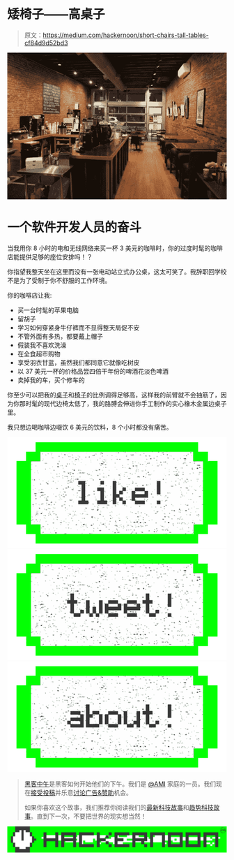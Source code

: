 # 矮椅子——高桌子

> 原文：<https://medium.com/hackernoon/short-chairs-tall-tables-cf84d9d52bd3>

![](img/ab7d7702835d53f52106569eaaf403ed.png)

# 一个软件开发人员的奋斗

当我用你 8 小时的电和无线网络来买一杯 3 美元的咖啡时，你的过度时髦的咖啡店能提供足够的座位安排吗！？

你指望我整天坐在这里而没有一张电动站立式办公桌，这太可笑了。我辞职回学校不是为了受制于你不舒服的工作环境。

你的咖啡店让我:

*   买一台时髦的苹果电脑
*   留胡子
*   学习如何穿紧身牛仔裤而不显得整天局促不安
*   不管外面有多热，都要戴上帽子
*   假装我不喜欢洗澡
*   在全食超市购物
*   享受羽衣甘蓝，虽然我们都同意它就像吃树皮
*   以 37 美元一杯的价格品尝四倍干年份的啤酒花淡色啤酒
*   卖掉我的车，买个修车的

你至少可以把我的[桌子](https://hackernoon.com/tagged/table)和[椅子](https://hackernoon.com/tagged/chair)的比例调得足够高，这样我的前臂就不会抽筋了，因为你那时髦的现代边椅太低了，我的胳膊会伸进你手工制作的实心橡木金属边桌子里。

我只想边喝咖啡边啜饮 6 美元的饮料，8 个小时都没有痛苦。

[![](img/50ef4044ecd4e250b5d50f368b775d38.png)](http://bit.ly/HackernoonFB)[![](img/979d9a46439d5aebbdcdca574e21dc81.png)](https://goo.gl/k7XYbx)[![](img/2930ba6bd2c12218fdbbf7e02c8746ff.png)](https://goo.gl/4ofytp)

> [黑客中午](http://bit.ly/Hackernoon)是黑客如何开始他们的下午。我们是 [@AMI](http://bit.ly/atAMIatAMI) 家庭的一员。我们现在[接受投稿](http://bit.ly/hackernoonsubmission)并乐意[讨论广告&赞助](mailto:partners@amipublications.com)机会。
> 
> 如果你喜欢这个故事，我们推荐你阅读我们的[最新科技故事](http://bit.ly/hackernoonlatestt)和[趋势科技故事](https://hackernoon.com/trending)。直到下一次，不要把世界的现实想当然！

[![](img/be0ca55ba73a573dce11effb2ee80d56.png)](https://goo.gl/Ahtev1)